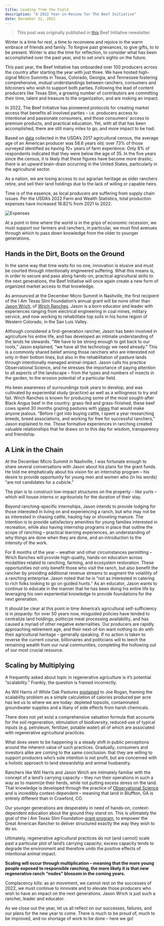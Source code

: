```yaml
---
title: Leading from the Field
description: "A 2022 Year-in-Review for The Beef Initiative"
date: December 31, 2022
---
```


> This post was originally published in [this](https://texasslim.substack.com/p/leading-from-the-field?utm_source=%2Fsearch%2Fbitdern&utm_medium=reader2#details) Beef Initiative newsletter.

Winter is a time for rest, a time to reconvene and rejoice in the warm embrace of friends and family. To forgive past grievances, to give gifts, to to be present. Winter is also the time for reflection, to consider what has been accomplished over the past year, and to set one’s sights on the future.

This past year, the Beef Initiative has onboarded over 100 producers across the country after starting the year with just three. We have hosted high-signal Micro Summits in Texas, Colorado, Georgia, and Tennessee fostering comprehensive, mutual understandings between ranchers, consumers and bitcoiners who wish to support both parties. Following the lead of content producers like Texas Slim, a growing number of contributors are committing their time, talent and treasure to the organization, and are msking an impact.

In 2022, The Beef Initiative has pioneered protocols for creating market access that benefits all involved parties – i.e. producers access to intentional and passionate consumers, and those consumers’ access to premium products, and practical education. Yet, with all that has been accomplished, there are still many miles to go, and more impact to be had.

Based on [data](https://www.nass.usda.gov/Publications/AgCensus/2017/Full_Report/Volume_1,_Chapter_1_US/st99_1_0052_0052.pdf) collected in the USDA’s 2017 agricultural census, the average age of an American producer was 58.6 years old; over 73% of those surveyed identified as having 10+ years of farm experience. Only 8% of respondents indicated that they were below the age of 35. In the five years since the census, it is likely that these figures have become more drastic; there is an upward brain-drain occurring in the United States, particularly in the agricultural sector.

As a nation, we are losing access to our agrarian heritage as older ranchers retire, and sell their land holdings due to the lack of willing or capable heirs.

Time is of the essence, as local producers are suffering from supply chain issues. Per the USDA’s 2022 Farm and Wealth Statistics, total production expenses have increased 18.82% from 2021 to 2022.

![Expenses](/images/public/farmexpenses.png)

At a point in time where the world is in the grips of economic recession, we must support our farmers and ranchers, in particular, we must find avenues through which to pass down knowledge from the older to younger generations.

## Hands in the Dirt, Boots on the Ground

In the same way that time waits for no one, innovation is elusive and must be courted through intentionally engineered suffering. What this means is, in order to secure and pass along hands-on, practical agricultural skills to the next generations, the Beef Initiative will once again create a new form of organized market access to that knowledge.

As announced at the December Micro Summit in Nashville, the first recipient of the I Am Texas Slim Foundation’s annual grant will be none other than [Jason Wrich](https://twitter.com/JasonWrich), of [Wrich Ranches](https://wrichranches.com/). Jason is a born educator and leader with experiences ranging from electrical engineering in coal mines, military service, and now working to rehabilitate top soils in his home region of Western Colorado, in the San Luis Valley.

Although considered a first-generation rancher, Jason has been involved in agriculture his entire life, and has developed an intimate understanding of the lands he stewards. “We have to be strong enough to get back to our roots,” Jason explained, “we have all the technology we need already.” This is a commonly shared belief among those ranchers who are interested not only in their bottom lines, but also in the rehabilitation of pasture lands through intentionally managed animal-impact. Jason calls his practice Observational Science, and he stresses the importance of paying attention to all aspects of the landscape – from the types and numbers of insects in the garden, to the erosion potential of a particular field.

His keen awareness of surroundings took years to develop, and was cultivated by experiential study (practice) as well as a willingness to try and fail. Wrich Ranches is known for producing some of the most sought-after Black Angus beef in the country: grass-fed and grass-finished, these beef cows spend 30 months grazing pastures with [views](https://thedyrt.com/camping/colorado/crawford-state-park-co/gallery?category=nature) that would make anyone jealous. “Before I got into buying cattle, I spent a year researching breeds, breed associations, and working for free for successful ranchers,” Jason explained to me. Those formative experiences in ranching created valuable relationships that he draws on to this day for wisdom, transparency and friendship.

## A Link in the Chain

At the December Micro Summit in Nashville, I was fortunate enough to share several conversations with Jason about his plans for the grant funds. He told me emphatically about his vision for an internship program – his desire to provide opportunity for young men and women who (in his words) “are not candidates for a cubicle.”

The plan is to construct low-impact structures on the property – like yurts – which will house interns or agritourists for the duration of their stay.

Beyond ranching-specific internships, Jason intends to provide lodging for those interested in living on and experiencing a ranch, but who may not be as interested in chasing cattle, hauling hay or shoveling manure. The intention is to provide satisfactory amenities for young families interested in recreation, while also having internship programs in place that outline the scope of ranching – practical learning experiences, an understanding of why things are done when they are done, and an introduction to the intensity of the work.

For 8 months of the year – weather and other circumstances permitting – Wrich Ranches will provide high-quality, hands-on education across modalities related to ranching, farming, and ecosystem restoration. These opportunities not only benefit those who visit the ranch, but also benefit the rancher by providing additional revenue streams to augment the volatility of a ranching enterprise. Jason noted that he is “not as interested in catering to rich folks looking to go on guided hunts.” As an educator, Jason wants to continue to educate in the manner that he has been doing his entire life by leveraging his own experiential knowledge to provide foundations for the next generation.

It should be clear at this point in time America’s agricultural self-sufficiency is in jeopardy: for over 50 years now, misguided policies have tended to centralize land holdings, politicize meat processing availability, and has caused a myriad of other negative externalities. Our producers are rapidly approaching retirement age, and their next-of-kin want nothing to do with their agricultural heritage – generally speaking. If no action is taken to reverse the current course, billionaires and politicians will to leech the remaining wealth from our rural communities, completing the hollowing out of our most crucial resource.

## Scaling by Multiplying

A frequently asked about topic in regenerative agriculture is it’s potential “scalability.” Frankly, the question is framed incorrectly.

As Will Harris of White Oak Pastures [explained](https://www.youtube.com/watch?v=g1A5_V-TpB8) to Joe Rogan, framing the scalability problem as a simple calculation of calories produced per acre has led us to where we are today: depleted topsoils, contaminated groundwater supplies and a litany of side effects from harsh chemicals.

There does not yet exist a comprehensive valuation formula that accounts for the soil regeneration, stimulation of biodiversity, reduced use of typical inputs (e.g. petroleum, fertilizer, potable water) all of which are associated with regenerative agricultural practices.

What does seem to be happening is a steady shift in public perceptions around the inherent value of such practices. Gradually, consumers and investors alike are coming to the same conclusion: that they are willing to support producers who’s sole intention is not profit, but are concerned with a holistic approach to land stewardship and animal husbandry.

Ranchers like Will Harris and Jason Wrich are intimately familiar with the concept of a land’s carrying capacity – they run their operations in such a way as to maximize their herds, while not putting excess stress on the land. That knowledge is developed through the practice of [Observational Science](https://www.youtube.com/watch?v=oQOz0Tdd8u4) and is incredibly context-dependent – meaning that land in Bluffton, GA is entirely different than in Crawford, CO.

Our younger generations are desperately in need of hands-on, context-dependent education about the ground they stand on. This is ultimately the goal of the I Am Texas Slim Foundation [grant program](https://beefinitiative.com/donate), to empower the Great American Rancher to deliver structured exactly the way they wish to do so.

Ultimately, regenerative agricultural practices do not (and cannot) scale past a particular plot of land’s carrying capacity; excess capacity tends to degrade the environment and therefore undo the positive effects of intentional animal impact.

**Scaling will occur through multiplication – meaning that the more young people exposed to responsible ranching, the more likely it is that new regenerative ranch “nodes” blossom in the coming years.**

Complacency kills: as an movement, we cannot rest on the successes of 2022, we must continue to innovate and to elevate those producers who wish to have an impact on the next generations. Jason Wrich is just such a rancher, leader and educator.

As we close out the year, let us all reflect on our successes, failures, and our plans for the new year to come. There is much to be proud of, much to be improved, and no shortage of work to be done – here we go!

